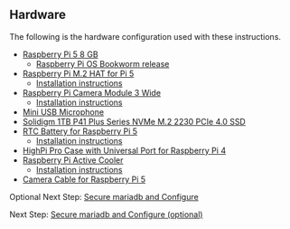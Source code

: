 ## Hardware
The following is the hardware configuration used with these instructions.

- [Raspberry Pi 5 8 GB](https://www.pishop.ca/product/raspberry-pi-5-8gb/)
  - [Raspberry Pi OS Bookworm release](https://www.raspberrypi.com/software/)
- [Raspberry Pi M.2 HAT for Pi 5](https://www.pishop.ca/product/raspberry-pi-m-2-hat-for-pi-5/)
  - [Installation instructions](https://www.raspberrypi.com/documentation/accessories/m2-hat-plus.html)
- [Raspberry Pi Camera Module 3 Wide](https://www.pishop.ca/product/raspberry-pi-camera-module-3-wide/)
  - [Installation instructions](https://www.raspberrypi.com/documentation/accessories/camera.html)
- [Mini USB Microphone](https://www.pishop.ca/product/mini-usb-microphone/)
- [Solidigm 1TB P41 Plus Series NVMe M.2 2230 PCIe 4.0 SSD](https://www.memoryexpress.com/Products/MX00124104)
- [RTC Battery for Raspberry Pi 5](https://www.pishop.ca/product/rtc-battery-for-raspberry-pi-5/)
   - [Installation instructions](https://www.raspberrypi.com/documentation/computers/raspberry-pi.html#real-time-clock-rtc)
- [HighPi Pro Case with Universal Port for Raspberry Pi 4](https://www.pishop.ca/product/highpi-pro-case-with-universal-port-for-raspberry-pi-4/)
- [Raspberry Pi Active Cooler](https://www.pishop.ca/product/raspberry-pi-active-cooler/)
  - [Installation instructions](https://datasheets.raspberrypi.com/cooling/raspberry-pi-active-cooler-product-brief.pdf)
- [Camera Cable for Raspberry Pi 5](https://www.pishop.ca/product/camera-cable-for-raspberry-pi-5/)

Optional Next Step: [Secure mariadb and Configure](./mariadb.md)

Next Step: [Secure mariadb and Configure (optional)](./mariadb.md)
